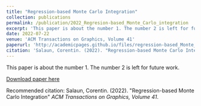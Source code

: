 ```yaml
---
title: "Regression-based Monte Carlo Integration"
collection: publications
permalink: /publication/2022_Regresion-based_Monte_Carlo_integration
excerpt: 'This paper is about the number 1. The number 2 is left for future work.'
date: 2022-07-22
venue: 'ACM Transactions on Graphics, Volume 41'
paperurl: 'http://academicpages.github.io/files/regression-based_Monte_Carlo_integration.pdf'
citation: 'Salaun, Corentin. (2022). "Regression-based Monte Carlo Integration" <i>ACM Transactions on Graphics, Volume 41</i>.'
---
```

This paper is about the number 1. The number 2 is left for future work.

[Download paper here](http://academicpages.github.io/files/regression-based_Monte_Carlo_integration.pdf)

Recommended citation: Salaun, Corentin. (2022). "Regression-based Monte Carlo Integration" <i>ACM Transactions on Graphics, Volume 41</i>.